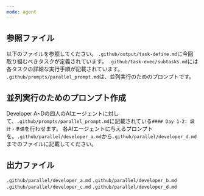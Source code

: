 ```yaml
---
mode: agent
---
```


## 参照ファイル
以下のファイルを参照してください。
`.github/output/task-define.md`に今回取り組むべきタスクが定義されています。
`.github/task-exec/subtasks.md`には各タスクの詳細な実行手順が記載されています。
`.github/prompts/parallel_prompt.md`は、並列実行のためのプロンプトです。

## 並列実行のためのプロンプト作成
Developer A~Dの四人のAIエージェントに対して、`.github/prompts/parallel_prompt.md`に記載されている`#### Day 1-2: 設計・準備`を行わせます。
各AIエージェントに与えるプロンプトを。`.github/parallel/developer_a.md`から`.github/parallel/developer_d.md`までのファイルに記載してください。

## 出力ファイル
`.github/parallel/developer_a.md`
`.github/parallel/developer_b.md`
`.github/parallel/developer_c.md`
`.github/parallel/developer_d.md`